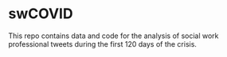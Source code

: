 # swCOVID
This repo contains data and code for the analysis of social work professional tweets during the first 120 days of the crisis. 
